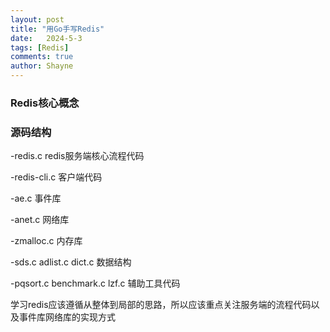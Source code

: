 ```yaml
---
layout: post
title: "用Go手写Redis"
date:   2024-5-3
tags: [Redis]
comments: true
author: Shayne
---
```

### Redis核心概念

### 源码结构

-redis.c	redis服务端核心流程代码

-redis-cli.c	客户端代码

-ae.c	事件库

-anet.c	网络库

-zmalloc.c	内存库

-sds.c adlist.c dict.c		数据结构

-pqsort.c benchmark.c lzf.c	辅助工具代码

学习redis应该遵循从整体到局部的思路，所以应该重点关注服务端的流程代码以及事件库网络库的实现方式
